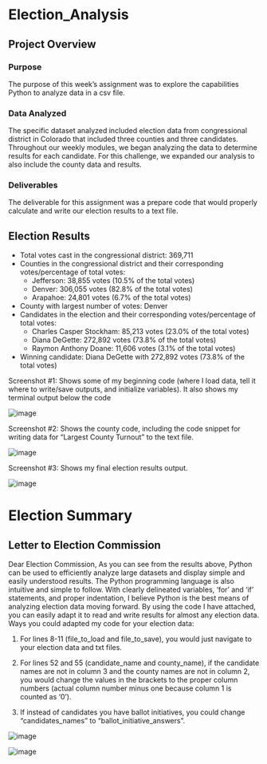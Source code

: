 # Election_Analysis

## Project Overview

### Purpose
The purpose of this week’s assignment was to explore the capabilities Python to analyze data in a csv file.    

### Data Analyzed
The specific dataset analyzed included election data from congressional district in Colorado that included three counties and three candidates. Throughout our weekly modules, we began analyzing the data to determine results for each candidate.  For this challenge, we expanded our analysis to also include the county data and results.  
### Deliverables
The deliverable for this assignment was a prepare code that would properly calculate and write our election results to a text file.  

## Election Results
- Total votes cast in the congressional district: 369,711
- Counties in the congressional district and their corresponding votes/percentage of total votes:
  - Jefferson: 38,855 votes (10.5% of the total votes)
  - Denver: 306,055 votes (82.8% of the total votes)
  - Arapahoe: 24,801 votes (6.7% of the total votes)
- County with largest number of votes: Denver
-	Candidates in the election and their corresponding votes/percentage of total votes:
    -	Charles Casper Stockham: 85,213 votes (23.0% of the total votes)
    - Diana DeGette: 272,892 votes (73.8% of the total votes)
    - Raymon Anthony Doane: 11,606 votes (3.1% of the total votes)
-	Winning candidate: Diana DeGette with 272,892 votes (73.8% of the total votes)

Screenshot #1: Shows some of my beginning code (where I load data, tell it where to write/save outputs, and initialize variables).  It also shows my terminal output below the code

![image](https://user-images.githubusercontent.com/92705556/148712160-6c3a9a32-5486-4fa0-aac6-0ab809c221f2.png)

Screenshot #2: Shows the county code, including the code snippet for writing data for “Largest County Turnout” to the text file.

![image](https://user-images.githubusercontent.com/92705556/148712196-39eca35c-76f1-4ec3-b652-28a9ad2d38b7.png)

Screenshot #3: Shows my final election results output.

![image](https://user-images.githubusercontent.com/92705556/148712211-d9859b7f-f591-4d89-8e31-3b656c54a136.png)

# Election Summary

## Letter to Election Commission
Dear Election Commission,
As you can see from the results above, Python can be used to efficiently analyze large datasets and display simple and easily understood results.  The Python programming language is also intuitive and simple to follow.  With clearly delineated variables, ‘for’ and ‘if’ statements, and proper indentation, I believe Python is the best means of analyzing election data moving forward.  By using the code I have attached, you can easily adapt it to read and write results for almost any election data.  Ways you could adapted my code for your election data:

1)	For lines 8-11 (file_to_load and file_to_save), you would just navigate to your election data and txt files.  

2)	For lines 52 and 55 (candidate_name and county_name), if the candidate names are not in column 3 and the county names are not in column 2, you would change the values in the brackets to the proper column numbers (actual column number minus one because column 1 is counted as ‘0’).  

3)	If instead of candidates you have ballot initiatives, you could change “candidates_names” to “ballot_initiative_answers”.

![image](https://user-images.githubusercontent.com/92705556/148712251-f749dcd3-3b9a-4c56-839a-dc2e42643702.png)

![image](https://user-images.githubusercontent.com/92705556/148712266-3afbb908-823f-4fa6-ba77-a6ee2c2df1d9.png)
